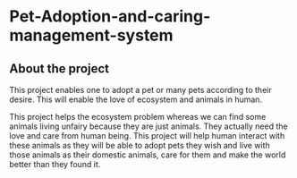 # Pet-Adoption-and-caring-management-system
## About the project


This project enables one to adopt a pet or many pets according to their desire. This will enable the love of ecosystem and animals in human.

This project helps the ecosystem problem whereas we can find some animals living unfairy because they are just animals. They actually need the love and care from human being. This project will help human interact with these animals as they will be able to adopt pets they wish and live with those animals as their domestic animals, care for them and make the world better than they found it.